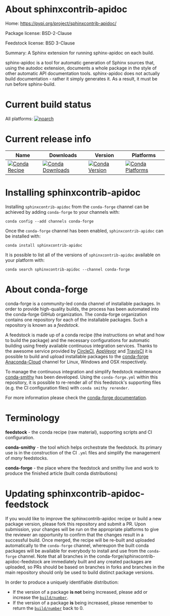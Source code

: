 About sphinxcontrib-apidoc
==========================

Home: https://pypi.org/project/sphinxcontrib-apidoc/

Package license: BSD-2-Clause

Feedstock license: BSD 3-Clause

Summary: A Sphinx extension for running sphinx-apidoc on each build.

sphinx-apidoc is a tool for automatic generation of Sphinx sources that, using the autodoc extension, documents a whole package in the style of other automatic API documentation tools. sphinx-apidoc does not actually build documentation - rather it simply generates it. As a result, it must be run before sphinx-build.

Current build status
====================

All platforms:
[![noarch](https://img.shields.io/circleci/project/github/conda-forge/sphinxcontrib-apidoc-feedstock/master.svg?label=noarch)](https://circleci.com/gh/conda-forge/sphinxcontrib-apidoc-feedstock)

Current release info
====================

| Name | Downloads | Version | Platforms |
| --- | --- | --- | --- |
| [![Conda Recipe](https://img.shields.io/badge/recipe-sphinxcontrib--apidoc-green.svg)](https://anaconda.org/conda-forge/sphinxcontrib-apidoc) | [![Conda Downloads](https://img.shields.io/conda/dn/conda-forge/sphinxcontrib-apidoc.svg)](https://anaconda.org/conda-forge/sphinxcontrib-apidoc) | [![Conda Version](https://img.shields.io/conda/vn/conda-forge/sphinxcontrib-apidoc.svg)](https://anaconda.org/conda-forge/sphinxcontrib-apidoc) | [![Conda Platforms](https://img.shields.io/conda/pn/conda-forge/sphinxcontrib-apidoc.svg)](https://anaconda.org/conda-forge/sphinxcontrib-apidoc) |

Installing sphinxcontrib-apidoc
===============================

Installing `sphinxcontrib-apidoc` from the `conda-forge` channel can be achieved by adding `conda-forge` to your channels with:

```
conda config --add channels conda-forge
```

Once the `conda-forge` channel has been enabled, `sphinxcontrib-apidoc` can be installed with:

```
conda install sphinxcontrib-apidoc
```

It is possible to list all of the versions of `sphinxcontrib-apidoc` available on your platform with:

```
conda search sphinxcontrib-apidoc --channel conda-forge
```


About conda-forge
=================

conda-forge is a community-led conda channel of installable packages.
In order to provide high-quality builds, the process has been automated into the
conda-forge GitHub organization. The conda-forge organization contains one repository
for each of the installable packages. Such a repository is known as a *feedstock*.

A feedstock is made up of a conda recipe (the instructions on what and how to build
the package) and the necessary configurations for automatic building using freely
available continuous integration services. Thanks to the awesome service provided by
[CircleCI](https://circleci.com/), [AppVeyor](http://www.appveyor.com/)
and [TravisCI](https://travis-ci.org/) it is possible to build and upload installable
packages to the [conda-forge](https://anaconda.org/conda-forge)
[Anaconda-Cloud](http://docs.anaconda.org/) channel for Linux, Windows and OSX respectively.

To manage the continuous integration and simplify feedstock maintenance
[conda-smithy](http://github.com/conda-forge/conda-smithy) has been developed.
Using the ``conda-forge.yml`` within this repository, it is possible to re-render all of
this feedstock's supporting files (e.g. the CI configuration files) with ``conda smithy rerender``.

For more information please check the [conda-forge documentation](https://conda-forge.org/docs/).

Terminology
===========

**feedstock** - the conda recipe (raw material), supporting scripts and CI configuration.

**conda-smithy** - the tool which helps orchestrate the feedstock.
                   Its primary use is in the construction of the CI ``.yml`` files
                   and simplify the management of *many* feedstocks.

**conda-forge** - the place where the feedstock and smithy live and work to
                  produce the finished article (built conda distributions)


Updating sphinxcontrib-apidoc-feedstock
=======================================

If you would like to improve the sphinxcontrib-apidoc recipe or build a new
package version, please fork this repository and submit a PR. Upon submission,
your changes will be run on the appropriate platforms to give the reviewer an
opportunity to confirm that the changes result in a successful build. Once
merged, the recipe will be re-built and uploaded automatically to the
`conda-forge` channel, whereupon the built conda packages will be available for
everybody to install and use from the `conda-forge` channel.
Note that all branches in the conda-forge/sphinxcontrib-apidoc-feedstock are
immediately built and any created packages are uploaded, so PRs should be based
on branches in forks and branches in the main repository should only be used to
build distinct package versions.

In order to produce a uniquely identifiable distribution:
 * If the version of a package **is not** being increased, please add or increase
   the [``build/number``](http://conda.pydata.org/docs/building/meta-yaml.html#build-number-and-string).
 * If the version of a package **is** being increased, please remember to return
   the [``build/number``](http://conda.pydata.org/docs/building/meta-yaml.html#build-number-and-string)
   back to 0.